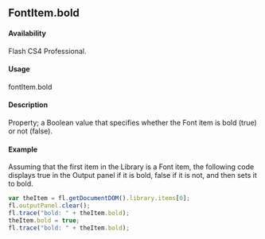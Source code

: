 ## FontItem.bold

#### Availability

Flash CS4 Professional.

#### Usage

fontItem.bold

#### Description

Property; a Boolean value that specifies whether the Font item is bold (true) or not (false).

#### Example

Assuming that the first item in the Library is a Font item, the following code displays true in the Output panel if it is bold, false if it is not, and then sets it to bold.

```javascript
var theItem = fl.getDocumentDOM().library.items[0];
fl.outputPanel.clear();
fl.trace("bold: " + theItem.bold);
theItem.bold = true;
fl.trace("bold: " + theItem.bold);
```
